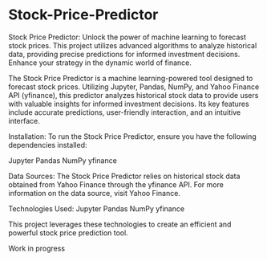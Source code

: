 # Stock-Price-Predictor
Stock Price Predictor: Unlock the power of machine learning to forecast stock prices. This project utilizes advanced algorithms to analyze historical data, providing precise predictions for informed investment decisions. Enhance your strategy in the dynamic world of finance. 

The Stock Price Predictor is a machine learning-powered tool designed to forecast stock prices. Utilizing Jupyter, Pandas, NumPy, and Yahoo Finance API (yfinance), this predictor analyzes historical stock data to provide users with valuable insights for informed investment decisions. Its key features include accurate predictions, user-friendly interaction, and an intuitive interface.

Installation:
To run the Stock Price Predictor, ensure you have the following dependencies installed:

Jupyter
Pandas
NumPy
yfinance


Data Sources:
The Stock Price Predictor relies on historical stock data obtained from Yahoo Finance through the yfinance API. For more information on the data source, visit Yahoo Finance.

Technologies Used:
Jupyter
Pandas
NumPy
yfinance

This project leverages these technologies to create an efficient and powerful stock price prediction tool.

Work in progress
